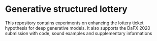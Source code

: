 # Generative structured lottery

This repository contains experiments on enhancing the lottery ticket hypothesis for deep generative models. It also supports the DaFX 2020 submission with code, sound examples and supplementary informations
